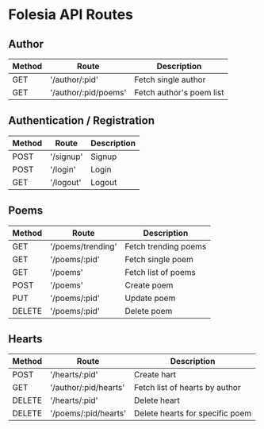 # Folesia API Routes

## Author

| Method | Route | Description |  
| --- | ----------- | -------- |
| GET | '/author/:pid' | Fetch single author |
| GET | '/author/:pid/poems' | Fetch author's poem list |

## Authentication / Registration

| Method | Route | Description |  
| --- | ----------- | -------- |
| POST | '/signup' | Signup |
| POST | '/login' | Login |
| GET | '/logout' | Logout |

## Poems

| Method | Route | Description |  
| --- | ----------- | -------- |
| GET | '/poems/trending' | Fetch trending poems |
| GET | '/poems/:pid' | Fetch single poem |
| GET | '/poems' | Fetch list of poems |
| POST | '/poems' | Create poem |
| PUT | '/poems/:pid' | Update poem |
| DELETE | '/poems/:pid' | Delete poem |

## Hearts

| Method | Route | Description |  
| --- | ----------- | -------- |
| POST | '/hearts/:pid' | Create hart |
| GET | '/author/:pid/hearts' | Fetch list of hearts by author |
| DELETE | '/hearts/:pid' | Delete heart |
| DELETE | '/poems/:pid/hearts' | Delete hearts for specific poem |





